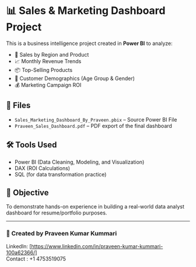 # 📊 Sales & Marketing Dashboard Project

This is a business intelligence project created in **Power BI** to analyze:
- 🧾 Sales by Region and Product
- 📈 Monthly Revenue Trends
- 📦 Top-Selling Products
- 🧑 Customer Demographics (Age Group & Gender)
- 💰 Marketing Campaign ROI

## 📁 Files
- `Sales_Marketing_Dashboard_By_Praveen.pbix` – Source Power BI File
- `Praveen_Sales_Dashboard.pdf` – PDF export of the final dashboard

## 🛠️ Tools Used
- Power BI (Data Cleaning, Modeling, and Visualization)
- DAX (ROI Calculations)
- SQL (for data transformation practice)

## 🎯 Objective
To demonstrate hands-on experience in building a real-world data analyst dashboard for resume/portfolio purposes.

---

### 📌 Created by Praveen Kumar Kummari
LinkedIn: [https://www.linkedin.com/in/praveen-kumar-kummari-100a62366/]  
Contact : +1 4753519075

